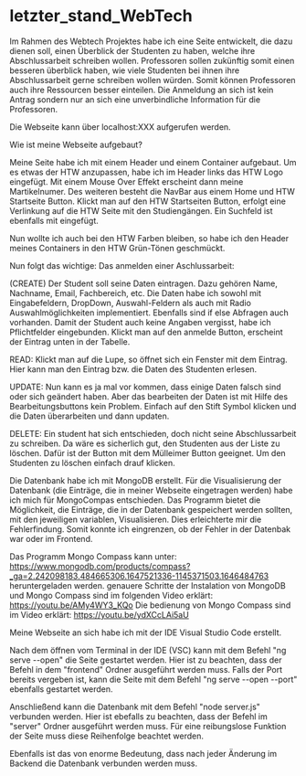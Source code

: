 # letzter_stand_WebTech
Im Rahmen des Webtech Projektes habe ich eine Seite entwickelt, die dazu dienen soll, 
einen Überblick der Studenten zu haben, welche ihre Abschlussarbeit schreiben wollen. 
Professoren sollen zukünftig somit einen besseren überblick haben, wie viele Studenten bei ihnen ihre Abschlussarbeit gerne 
schreiben wollen würden. Somit können Professoren auch ihre Ressourcen besser einteilen. Die Anmeldung an sich ist kein Antrag 
sondern nur an sich eine unverbindliche Information für die Professoren.

Die Webseite kann über localhost:XXX aufgerufen werden.

Wie ist meine Webseite aufgebaut?

Meine Seite habe ich mit einem Header und einem Container aufgebaut. 
Um es etwas der HTW anzupassen, habe ich im Header links das HTW Logo eingefügt.
Mit einem Mouse Over Effekt erscheint dann meine Martikelnumer. Des weiteren besteht die NavBar aus einem Home und HTW Startseite Button. 
Klickt man auf den HTW Startseiten Button, erfolgt eine Verlinkung auf die HTW Seite mit den Studiengängen. Ein Suchfeld ist ebenfalls mit eingefügt. 

Nun wollte ich auch bei den HTW Farben bleiben, so habe ich den Header meines Containers in den HTW Grün-Tönen geschmückt. 

Nun folgt das wichtige: Das anmelden einer Aschlussarbeit:

(CREATE) Der Student soll seine Daten eintragen. Dazu gehören Name, Nachname, Email, Fachbereich, etc. 
Die Daten habe ich sowohl mit Eingabefeldern, DropDown, Auswahl-Feldern als auch mit Radio Auswahlmöglichkeiten implementiert. 
Ebenfalls sind if else Abfragen auch vorhanden. Damit der Student auch keine Angaben vergisst, habe ich Pflichtfelder eingebunden.
Klickt man auf den anmelde Button, erscheint der Eintrag unten in der Tabelle. 

READ: Klickt man auf die Lupe, so öffnet sich ein Fenster mit dem Eintrag. Hier kann man den Eintrag bzw. die Daten des Studenten erlesen. 

UPDATE: Nun kann es ja mal vor kommen, dass einige Daten falsch sind oder sich geändert haben. 
Aber das bearbeiten der Daten ist mit Hilfe des Bearbeitungsbuttons kein Problem. 
Einfach auf den Stift Symbol klicken und die Daten überarbeiten und dann updaten. 

DELETE: Ein student hat sich entschieden, doch nicht seine Abschlussarbeit zu schreiben. 
Da wäre es sicherlich gut, den Studenten aus der Liste zu löschen. Dafür ist der Button mit dem Mülleimer Button geeignet. 
Um den Studenten zu löschen einfach drauf klicken.

Die Datenbank habe ich mit MongoDB erstellt. Für die Visualisierung der Datenbank (die Einträge, die in meiner Webseite eingetragen werden)
habe ich mich für MongoCompas entschieden. Das Programm bietet die Möglichkeit, die Einträge, die in der Datenbank gespeichert werden sollten, 
mit den jeweiligen variablen, Visualisieren. Dies erleichterte mir die Fehlerfindung. Somit konnte ich eingrenzen, 
ob der Fehler in der Datenbak war oder im Frontend.

Das Programm Mongo Compass kann unter: https://www.mongodb.com/products/compass?_ga=2.242098183.484665306.1647521336-1145371503.1646484763 
heruntergeladen werden.
genauere Schritte der Instalation von MongoDB und Mongo Compass sind im folgenden Video erklärt: https://youtu.be/AMy4WY3_KQo
Die bedienung von Mongo Compass sind im Video erklärt:  https://youtu.be/ydXCcLAi5aU

Meine Webseite an sich habe ich mit der IDE Visual Studio Code erstellt. 

Nach dem öffnen vom Terminal in der IDE (VSC) kann mit dem Befehl "ng serve --open" die Seite gestartet werden. 
Hier ist zu beachten, dass der Befehl in dem "frontend" Ordner ausgeführt werden muss. 
Falls der Port bereits vergeben ist, kann die Seite mit dem Befehl "ng serve --open --port" ebenfalls gestartet werden.

Anschließend kann die Datenbank mit dem Befehl "node server.js" verbunden werden. 
Hier ist ebefalls zu beachten, dass der Befehl im "server" Ordner ausgeführt werden muss. 
Für eine reibungslose Funktion der Seite muss diese Reihenfolge beachtet werden. 

Ebenfalls ist das von enorme Bedeutung, dass nach jeder Änderung im Backend die Datenbank verbunden werden muss.









